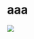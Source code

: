 # aaa
<a href="https://teamcity.tek-pi.com/viewType.html?buildTypeId=Aaa_Build&guest=1">
<img src="https://teamcity.tek-pi.com/app/rest/builds/buildType:(id:Aaa_Build)/statusIcon"/>
</a>
